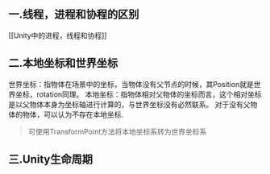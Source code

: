 ## 一.线程，进程和协程的区别

[[Unity中的进程，线程和协程]]

## 二.本地坐标和世界坐标

世界坐标：指物体在场景中的坐标，当物体没有父节点的时候，其Position就是世界坐标，rotation同理。
本地坐标：指物体相对父物体的坐标而言，这个相对坐标是以父物体本身为坐标轴进行计算的，与世界坐标没有必然联系。 对于没有父物体的物体，可以认为不存在本地坐标.

>可使用TransformPoint方法将本地坐标系转为世界坐标系

## 三.Unity生命周期

